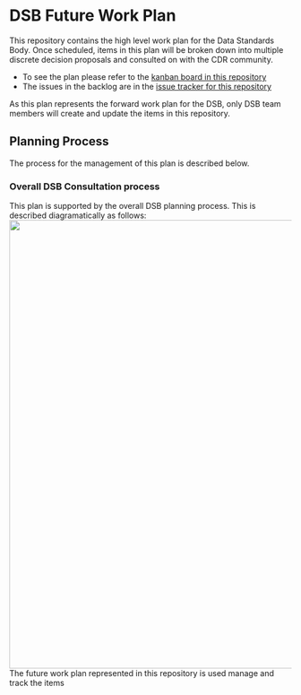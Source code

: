 # DSB Future Work Plan
This repository contains the high level work plan for the Data Standards Body.  Once scheduled, items in this plan will be broken down into multiple discrete decision proposals and consulted on with the CDR community.

* To see the plan please refer to the [kanban board in this repository](https://github.com/ConsumerDataStandardsAustralia/future-plan/projects/1)
* The issues in the backlog are in the [issue tracker for this repository](https://github.com/ConsumerDataStandardsAustralia/future-plan/issues)

As this plan represents the forward work plan for the DSB, only DSB team members will create and update the items in this repository.

## Planning Process
The process for the management of this plan is described below.

### Overall DSB Consultation process
This plan is supported by the overall DSB planning process.  This is described diagramatically as follows:
<br/><img src="https://consumerdatastandardsaustralia.github.io/future-plan/img/consultation-process.png" width="800px" /><br/>
The future work plan represented in this repository is used manage and track the items 
